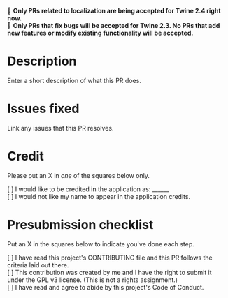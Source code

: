 🛑 **Only PRs related to localization are being accepted for Twine 2.4 right now.** \
🛑 **Only PRs that fix bugs will be accepted for Twine 2.3. No PRs that add new features or modify existing functionality will be accepted.**

# Description

Enter a short description of what this PR does.

# Issues fixed

Link any issues that this PR resolves.

# Credit

Please put an X in *one* of the squares below only.

[ ] I would like to be credited in the application as: ______ \
[ ] I would not like my name to appear in the application credits.

# Presubmission checklist

Put an X in the squares below to indicate you've done each step.

[ ] I have read this project's CONTRIBUTING file and this PR follows the criteria laid out there. \
[ ] This contribution was created by me and I have the right to submit it under the GPL v3 license. (This is not a rights assignment.)\
[ ] I have read and agree to abide by this project's Code of Conduct.